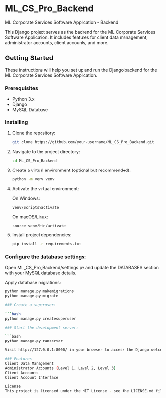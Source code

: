 # ML_CS_Pro_Backend

ML Corporate Services Software Application - Backend

This Django project serves as the backend for the ML Corporate Services Software Application. It includes features for client data management, administrator accounts, client accounts, and more.

## Getting Started

These instructions will help you set up and run the Django backend for the ML Corporate Services Software Application.

### Prerequisites

- Python 3.x
- Django
- MySQL Database

### Installing

1. Clone the repository:

   ```bash
   git clone https://github.com/your-username/ML_CS_Pro_Backend.git

2. Navigate to the project directory:

   ```bash
   cd ML_CS_Pro_Backend

3. Create a virtual environment (optional but recommended):

   ```bash
   python -m venv venv

4. Activate the virtual environment:

   On Windows:

   `venv\Scripts\activate`

   On macOS/Linux:

   `source venv/bin/activate`

5. Install project dependencies:

   ```bash
   pip install -r requirements.txt

### Configure the database settings:

   Open ML_CS_Pro_Backend/settings.py and update the DATABASES section with your MySQL database details.

   Apply database migrations:

   ```bash
   python manage.py makemigrations
   python manage.py migrate

### Create a superuser:

   ```bash
   python manage.py createsuperuser

### Start the development server:

   ```bash
   python manage.py runserver

   Visit http://127.0.0.1:8000/ in your browser to access the Django welcome page.

### Features
Client Data Management
Administrator Accounts (Level 1, Level 2, Level 3)
Client Accounts
Client Account Interface

License
This project is licensed under the MIT License - see the LICENSE.md file for details.

